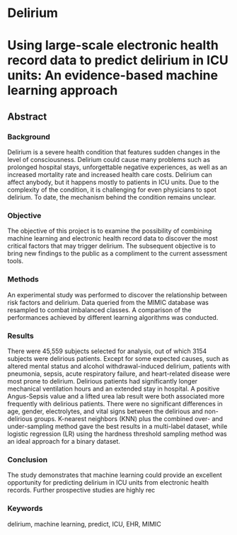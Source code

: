 # Delirium

# Using large-scale electronic health record data to predict delirium in ICU units: An evidence-based machine learning approach

## Abstract

### Background
 
Delirium is a severe health condition that features sudden changes in the level of consciousness. Delirium could cause many problems such as prolonged hospital stays, unforgettable negative experiences, as well as an increased mortality rate and increased health care costs. Delirium can affect anybody, but it happens mostly to patients in ICU units. Due to the complexity of the condition, it is challenging for even physicians to spot delirium. To date, the mechanism behind the condition remains unclear.
 
### Objective
 
The objective of this project is to examine the possibility of combining machine learning and electronic health record data to discover the most critical factors that may trigger delirium. The subsequent objective is to bring new findings to the public as a compliment to the current assessment tools.

### Methods
 
An experimental study was performed to discover the relationship between risk factors and delirium. Data queried from the MIMIC database was resampled to combat imbalanced classes. A comparison of the performances achieved by different learning algorithms was conducted.
 
### Results
 
There were 45,559 subjects selected for analysis, out of which 3154 subjects were delirious patients. Except for some expected causes, such as altered mental status and alcohol withdrawal-induced delirium, patients with pneumonia, sepsis, acute respiratory failure, and heart-related disease were most prone to delirium.  Delirious patients had significantly longer mechanical ventilation hours and an extended stay in hospital.  A positive Angus-Sepsis value and a lifted urea lab result were both associated more frequently with delirious patients.  There were no significant differences in age, gender, electrolytes, and vital signs between the delirious and non-delirious groups. K-nearest neighbors (KNN) plus the combined over- and under-sampling method gave the best results in a multi-label dataset, while logistic regression (LR) using the hardness threshold sampling method was an ideal approach for a binary dataset.  

### Conclusion
 
The study demonstrates that machine learning could provide an excellent opportunity for predicting delirium in ICU units from electronic health records.  Further prospective studies are highly rec
 
### Keywords
 
delirium, machine learning, predict, ICU, EHR, MIMIC
